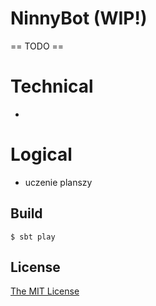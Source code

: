# NinnyBot (WIP!)

== TODO ==

# Technical
* 

# Logical
* uczenie planszy

## Build

	$ sbt play

## License

[The MIT License](https://raw.github.com/sergiuszkierat/ninnybot/master/LICENSE)

